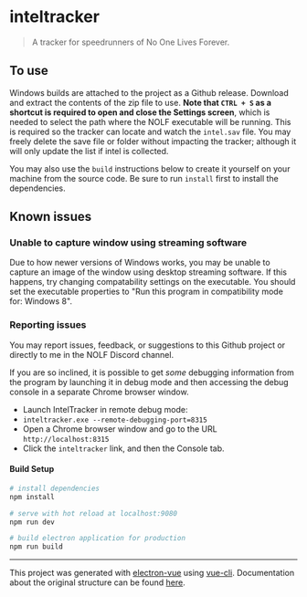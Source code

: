 # inteltracker

> A tracker for speedrunners of No One Lives Forever.

## To use

Windows builds are attached to the project as a Github release. Download and extract the contents of the zip file to use. **Note that ``CTRL + S`` as a shortcut is required to open and close the Settings screen**, which is needed to select the path where the NOLF executable will be running. This is required so the tracker can locate and watch the ``intel.sav`` file. You may freely delete the save file or folder without impacting the tracker; although it will only update the list if intel is collected.

You may also use the ``build`` instructions below to create it yourself on your machine from the source code. Be sure to run ``install`` first to install the dependencies.

## Known issues

### Unable to capture window using streaming software
Due to how newer versions of Windows works, you may be unable to capture an image of the window using desktop streaming software. If this happens, try changing compatability settings on the executable. You should set the executable properties to "Run this program in compatibility mode for: Windows 8".

### Reporting issues
You may report issues, feedback, or suggestions to this Github project or directly to me in the NOLF Discord channel.

If you are so inclined, it is possible to get *some* debugging information from the program by launching it in debug mode and then accessing the debug console in a separate Chrome browser window.
* Launch IntelTracker in remote debug mode:
* ``inteltracker.exe --remote-debugging-port=8315``
* Open a Chrome browser window and go to the URL ``http://localhost:8315``
* Click the ``inteltracker`` link, and then the Console tab.

#### Build Setup

``` bash
# install dependencies
npm install

# serve with hot reload at localhost:9080
npm run dev

# build electron application for production
npm run build


```

---

This project was generated with [electron-vue](https://github.com/SimulatedGREG/electron-vue) using [vue-cli](https://github.com/vuejs/vue-cli). Documentation about the original structure can be found [here](https://simulatedgreg.gitbooks.io/electron-vue/content/index.html).
